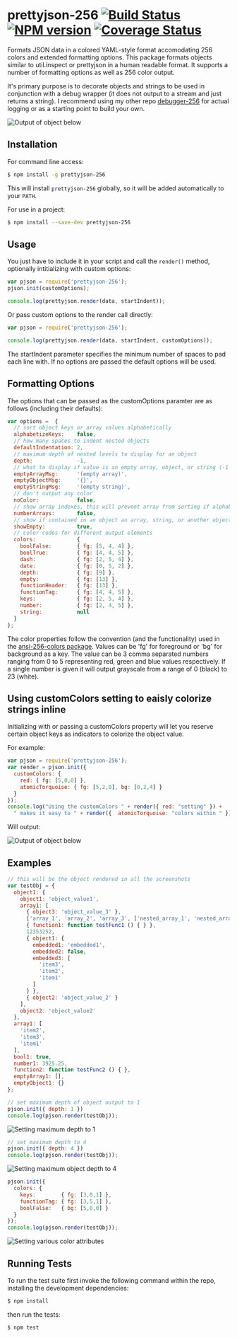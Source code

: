# prettyjson-256 [![Build Status](https://secure.travis-ci.org/njhoffman/prettyjson-256.png)](http://travis-ci.org/njhoffman/prettyjson-256) [![NPM version](https://badge.fury.io/js/prettyjson-256.png)](http://badge.fury.io/js/prettyjson-256) [![Coverage Status](https://coveralls.io/repos/njhoffman/prettyjson-256/badge.png?branch=master)](https://coveralls.io/r/njhoffman/prettyjson-256?branch=master)

Formats JSON data in a colored YAML-style format accomodating 256 colors and extended formatting options. This package formats objects similar to util.inspect or prettyjson in a human readable format. It supports a number of formatting options as well as 256 color output.

It's primary purpose is to decorate objects and strings to be used in conjunction with a debug wrapper (it does not output to a stream and just returns a string).  I recommend using my other repo [debugger-256](https://github.com/njhoffman/debugger-256/) for actual logging or as a starting point to build your own.


![Output of object below](https://raw.github.com/njhoffman/prettyjson-256/master/docs/normal.jpg)

## Installation

For command line access:

```bash
$ npm install -g prettyjson-256
```

This will install `prettyjson-256` globally, so it will be added automatically
to your `PATH`.

For use in a project:
```bash
$ npm install --save-dev prettyjson-256
```

## Usage

 You just have to include it in your script and call
the `render()` method, optionally intitializing with custom options:

```javascript
var pjson = require('prettyjson-256');
pjson.init(customOptions);

console.log(prettyjson.render(data, startIndent));
```

Or pass custom options to the render call directly:

```javascript
var pjson = require('prettyjson-256');

console.log(prettyjson.render(data, startIndent, customOptions));
```
The startIndent parameter specifies the minimum number of spaces to pad each line with.
If no options are passed the default options will be used.

## Formatting Options

The options that can be passed as the customOptions paramter are as follows (including their defaults):

```javascript
var options =  {
  // sort object keys or array values alphabetically
  alphabetizeKeys:    false,
  // how many spaces to indent nested objects
  defaultIndentation: 2,
  // maximum depth of nested levels to display for an object
  depth:              -1,
  // what to display if value is an empty array, object, or string (-1 is finite)
  emptyArrayMsg:      '(empty array)',
  emptyObjectMsg:     '{}',
  emptyStringMsg:     '(empty string)',
  // don't output any color
  noColor:            false,
  // show array indexes, this will prevent array from sorting if alphabetizeKeys is on
  numberArrays:       false,
  // show if contained in an object an array, string, or another object is empty
  showEmpty:          true,
  // color codes for different output elements
  colors:             {
    boolFalse:        { fg: [5, 4, 4] },
    boolTrue:         { fg: [4, 4, 5] },
    dash:             { fg: [2, 5, 4] },
    date:             { fg: [0, 5, 2] },
    depth:            { fg: [9] },
    empty:            { fg: [13] },
    functionHeader:   { fg: [13] },
    functionTag:      { fg: [4, 4, 5] },
    keys:             { fg: [2, 5, 4] },
    number:           { fg: [2, 4, 5] },
    string:           null
  }
};
```

The color properties follow the convention (and the functionality) used in the [ansi-256-colors package](https://github.com/jbnicolai/ansi-256-colors). Values can be 'fg' for foreground or 'bg' for background as a key.  The value can be 3 comma separated numbers ranging from 0 to 5 representing red, green and blue values respectively.  If a single number is given it will output grayscale from a range of 0 (black) to 23 (white).

## Using customColors setting to eaisly colorize strings inline
Initializing with or passing a customColors property will let you reserve certain object keys as indicators to colorize the object value.

For example:
```javascript
var pjson = require('prettyjson-256');
var render = pjson.init({ 
  customColors: {
    red: { fg: [5,0,0] },
    atomicTorquoise: { fg: [5,2,0], bg: [0,2,4] }
  }
});
console.log("Using the customColors " + render({ red: "setting" }) + 
  " makes it easy to " + render({  atomicTorquoise: "colors within " }) + " strings easily");
```
Will output:

![Output of object below](https://raw.github.com/njhoffman/prettyjson-256/master/docs/customcolors1.jpg)

## Examples

```javascript
// this will be the object rendered in all the screenshots
var testObj = {
  object1: {
    object1: 'object_value1',
    array1: [
      { object3: 'object_value_3' },
      ['array_1', 'array_2', 'array_3', ['nested_array_1', 'nested_array_2']],
      { function1: function testFunc1 () { } },
      12353252,
      { object1: {
        embedded1: 'embedded1',
        embedded2: false,
        embedded3: [
          'item3',
          'item2',
          'item1'
        ]
      } },
      { object2: 'object_value_2' }
    ],
    object2: 'object_value2'
  },
  array1: [
    'item2',
    'item3',
    'item1'
  ],
  bool1: true,
  number1: 3925.25,
  function2: function testFunc2 () { },
  emptyArray1: [],
  emptyObject1: {}
};

```

```javascript
// set maximum depth of object output to 1
pjson.init({ depth: 1 })
console.log(pjson.render(testObj));
```
![Setting maximum depth to 1](https://raw.github.com/njhoffman/prettyjson-256/master/docs/depth1.jpg)


```javascript
// set maximum depth to 4
pjson.init({ depth: 4 })
console.log(pjson.render(testObj));
```
![Setting maximum object depth to 4](https://raw.github.com/njhoffman/prettyjson-256/master/docs/depth4.jpg)


```javascript
pjson.init({
  colors: {
    keys:        { fg: [3,0,1] },
    functionTag: { fg: [3,5,1] },
    boolFalse:   { bg: [5,0,0] }
  }
});
console.log(pjson.render(testObj));
```
![Setting various color attributes](https://raw.github.com/njhoffman/prettyjson-256/master/docs/colors1.jpg)

## Running Tests

To run the test suite first invoke the following command within the repo,
installing the development dependencies:

```bash
$ npm install
```

then run the tests:

```bash
$ npm test
```

